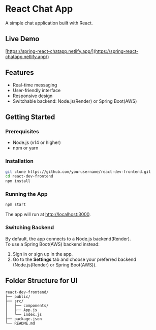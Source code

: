# React Chat App

A simple chat application built with React.

## Live Demo

[https://spring-react-chatapp.netlify.app/](https://spring-react-chatapp.netlify.app/)

## Features

- Real-time messaging
- User-friendly interface
- Responsive design
- Switchable backend: Node.js(Render) or Spring Boot(AWS)

## Getting Started

### Prerequisites

- Node.js (v14 or higher)
- npm or yarn

### Installation

```bash
git clone https://github.com/yourusername/react-dev-frontend.git
cd react-dev-frontend
npm install
```

### Running the App

```bash
npm start
```

The app will run at [http://localhost:3000](http://localhost:3000).

### Switching Backend

By default, the app connects to a Node.js backend(Render).  
To use a Spring Boot(AWS) backend instead:

1. Sign in or sign up in the app.
2. Go to the **Settings** tab and choose your preferred backend (Node.js(Render) or Spring Boot(AWS)).
## Folder Structure for UI

```
react-dev-frontend/
├── public/
├── src/
│   ├── components/
│   ├── App.js
│   └── index.js
├── package.json
└── README.md
```
